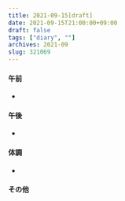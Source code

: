 ```yaml
---
title: 2021-09-15[draft]
date: 2021-09-15T21:00:00+09:00
draft: false
tags: ["diary", ""]
archives: 2021-09
slug: 321069
---
```

#### 午前
- 
#### 午後
- 
#### 体調
- 
#### その他